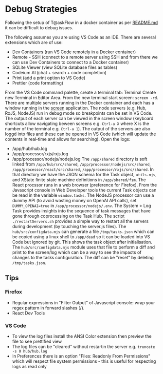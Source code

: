 # Debug Strategies

Following the setup of T@askFlow in a docker container as per [README.md](infra/docker/README.md) it can be difficult to debug issues.

The following assumes you are using VS Code as an IDE. There are several extensions which are of use:
* Dev Containers (run VS Code remotely in a Docker container)
* Remote - SSH (connect to a remote server using SSH and from there we can use Dev Containers to connect to a Docker container)
* SQLite Viewer (view SQLite database files as tables)
* Codeium AI (chat + search + code completion)
* Print (add a print option to VS Code)
* Prettier (code formatting)

From the VS Code command palette, create a terminal tab: Terminal Create new Terminal in Editor Area. 
From the new terminal start screen: `screen -rd`.
There are multiple servers running in the Docker container and each has a window running in the [screen](https://linuxize.com/post/how-to-use-linux-screen/) application.
The node servers (e.g. Hub, RxJS, NodeJS) run in debug mode so breakpoints can be set in VS Code.
The output of each server can be viewed in the screen window (keyboard shortcuts allow navigating beween screens e.g. `Ctrl-a X` where X is the number of the terminal e.g. `Ctrl-a 1`).
The output of the servers are also loggd into files and these can be opened in VS Code (which will update the contents in real-time and allows for searching).
Open the logs:
* /app/hub/hub.log
* /app/processor/rxjs/rxjs.log
* /app/processor/nodejs/nodejs.log
The `/app/shared` directory is soft linked from `/app/hub/src/shared`, `/app/processor/nodejs/src/shared`, `/app/processor/react/src/shared`, `/app/processor/rxjs/src/shared`. In that directory we have the JSON schema for the Task object, `utils.mjs`, and XState finite state machine definitions in `/app/shared/fsm`.
The React procssor runs in a web browser (preference for Firefox).
From the Javascript console in Web Developer tools the current Task objects can be read in the variable `window.tasks`.
The NodeJS processor can use a dummy API (to avoid wasting money on OpenAI API calls), set `DUMMY_OPENAI=true` in `/app/processor/nodejs/.env`.
The System > Log Task provides insights into the sequence of task messages that have gone through coprocessing on the Task Hub.
The script `./restartServers.sh` provides a simple way to restart all the servers during development (by touching the server.js files).
The `hub/src/configdata.mjs` can generate a file `/tmp/tasks.json` which can be copied using a linux shell to `/app/dead` so it can be loaded into VS Code but ignored by git. This shows the task object after initialisation. The `hub/src/configdata.mjs` module uses that file to perform a diff and print to the screen/log which can be a way to see the impacts of changes to the tasks configuration. The diff can be "reset" by deleting `/tmp/tasks.json`.

## Tips

### Firefox

* Regular expressions in "Filter Output" of Javascript console: wrap your regex pattern in forward slashes (/).
* React Dev Tools

### VS Code

* To view the log files install the ANSI Color extension then preview the file to see prettified view
* The log files can be "cleared" without restartin the server e.g. `truncate -s 0 hub/hub.log`
* In Preferences there is an option "Files: Readonly From Permissions" which will respect file system permissions - this is useful for respecting logs as read only
